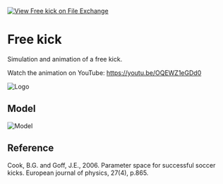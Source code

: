 [![View Free kick on File Exchange](https://www.mathworks.com/matlabcentral/images/matlab-file-exchange.svg)](https://www.mathworks.com/matlabcentral/fileexchange/93530-free-kick)
# Free kick
Simulation and animation of a free kick.

Watch the animation on YouTube: https://youtu.be/OQEWZ1eGDd0

![Logo](https://www.mathworks.com/matlabcentral/mlc-downloads/downloads/8b9d3f40-a810-4e6b-9c41-13a8aaafabe7/080cb508-813e-4b21-ac5c-5c1ddb439c27/images/1622907574.png)

## Model

![Model](https://www.dropbox.com/s/je4u6uw4vx1c62w/free_kick_model.png?raw=1)

## Reference
Cook, B.G. and Goff, J.E., 2006. Parameter space for successful soccer kicks. European journal of physics, 27(4), p.865.
